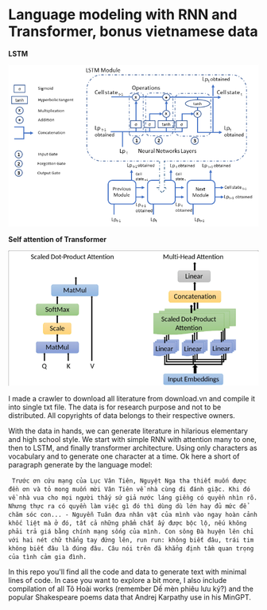 # Language modeling with RNN and Transformer, bonus vietnamese data
**LSTM**

<img src='images/General-scheme-of-an-Long-Short-Term-Memory-neural-networks-LSTM-for-L-p-The.ppm' width=600>

**Self attention of Transformer**

<img src='images/The-scaled-dot-product-attention-and-multi-head-self-attention.png' width=600>

I made a crawler to download all literature from download.vn and compile it into single txt file. The data is for research purpose and not to be distributed.
All copyrights of data belongs to their respective owners.

With the data in hands, we can generate literature in hilarious elementary and high school style. We start with simple RNN with attention many to one, then to LSTM, and finally transformer architecture. Using only characters as vocabulary and to generate one character at a time. Ok here a short of paragraph generate by the language model:

``` Trước ơn cứu mạng của Lục Vân Tiên, Nguyệt Nga tha thiết muốn được đền ơn và tỏ mong muốn mời Vân Tiên về nhà cùng đi đánh giặc. Khi đó về nhà vua cho mọi người thấy sứ giả nước láng giềng có quyền nhìn rõ. Nhưng thực ra có quyền làm việc gì đó thì dùng dù lớn hay đủ mức để chăm sóc con... - Nguyễn Tuân đưa nhân vật của mình vào ngay hoàn cảnh khốc liệt mà ở đó, tất cả những phẩm chất ấy được bộc lộ, nếu không phải trả giá bằng chính mạng sống của mình. Con sông Đà huyện lên chỉ với hai nét chữ thẳng tay đứng lên, run run: không biết đâu, trái tim không biết đâu là đúng đâu. Câu nói trên đã khẳng định tầm quan trọng của tình cảm gia đình.```

In this repo you'll find all the code and data to generate text with minimal lines of code. In case you want to explore a bit more, I also include compilation of all Tô Hoài works (remember Dế mèn phiêu lưu ký?) and the popular Shakespeare poems data that Andrej Karpathy use in his MinGPT.
